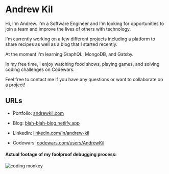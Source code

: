 # Andrew Kil

Hi, I'm Andrew. I'm a Software Engineer and I'm looking for opportunities to join a team and improve the lives of others with technology.

I'm currently working on a few different projects including a platform to share recipes as well as a blog that I started recently.

At the moment I'm learning GraphQL, MongoDB, and Gatsby.

In my free time, I enjoy watching food shows, playing games, and solving coding challenges on Codewars.

Feel free to contact me if you have any questions or want to collaborate on a project!

## URLs

- Portfolio: <a href="andrewkil.com" target="_blank">andrewkil.com</a>

- Blog: <a href="https://blah-blah-blog.netlify.app/" target="_blank">blah-blah-blog.netlify.app</a>

- LinkedIn: <a href="https://www.linkedin.com/in/andrew-kil/" target="_blank">linkedin.com/in/andrew-kil</a>

- Codewars: <a href="https://www.codewars.com/users/AndrewKil" target="_blank">codewars.com/users/AndrewKil</a>

#### Actual footage of my foolproof debugging process:

![coding monkey](./coding-monkey.gif)

<!--
**Andrew-Kil/Andrew-Kil** is a ✨ _special_ ✨ repository because its `README.md` (this file) appears on your GitHub profile.

Here are some ideas to get you started:

- 🔭 I’m currently working on ...
- 🌱 I’m currently learning ...
- 👯 I’m looking to collaborate on ...
- 🤔 I’m looking for help with ...
- 💬 Ask me about ...
- 📫 How to reach me: ...
- 😄 Pronouns: ...
- ⚡ Fun fact: ...
-->

